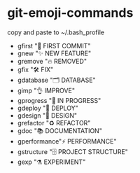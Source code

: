 # git-emoji-commands

copy and paste to ~/.bash_profile


- gfirst		  "🎉 FIRST COMMIT"
- gnew 		    "✨ NEW FEATURE"
- gremove 	  "🔥 REMOVED"
- gfix 		    "🛠️ FIX"
- gdatabase	  "🗂️ DATABASE"
- gimp 		    "👌 IMPROVE"
- gprogress 	"🚧 IN PROGRESS"
- gdeploy	    "🚀 DEPLOY"
- gdesign 	  "📱 DESIGN"
- grefactor 	"♻️ REFACTOR"
- gdoc		    "📚 DOCUMENTATION"
- gperformance"⚡️ PERFORMANCE"
- gstructure 	"🗄️ PROJECT STRUCTURE"
- gexp	 	    "⚗️ EXPERIMENT"
